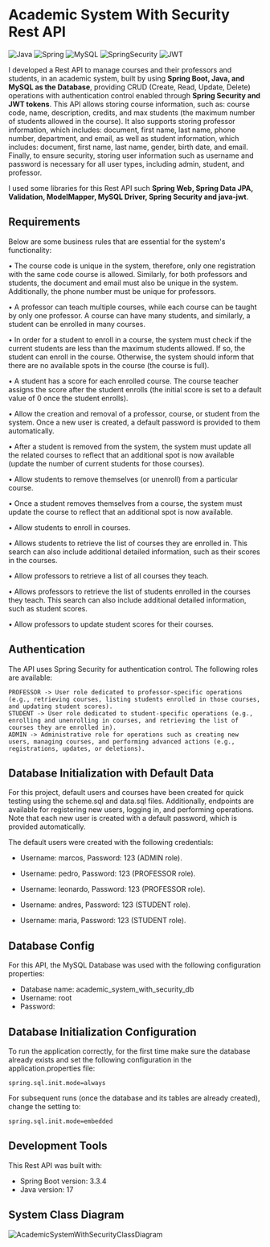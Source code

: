 # Academic System With Security Rest API
![Java](https://img.shields.io/badge/Java-ED8B00?style=for-the-badge&logo=openjdk&logoColor=white) ![Spring](https://img.shields.io/badge/Spring-6DB33F?style=for-the-badge&logo=Spring&logoColor=white)  ![MySQL](https://img.shields.io/badge/MySQL-005C84?style=for-the-badge&logo=mysql&logoColor=white) ![SpringSecurity](https://img.shields.io/badge/Spring_Security-6DB33F?style=for-the-badge&logo=Spring-Security&logoColor=white) ![JWT](https://img.shields.io/badge/JWT-323330?style=for-the-badge&logo=json-web-tokens&logoColor=pink) 

I developed a Rest API to manage courses and their professors and students, in an academic system, built by using **Spring Boot, Java, and MySQL as the Database**, providing CRUD (Create, Read, Update, Delete) operations with authentication control enabled through **Spring Security and JWT tokens**. This API allows storing course information, such as: course code, name, description, credits, and max students (the maximum number of students allowed in the course). It also supports storing professor information, which includes: document, first name, last name, phone number, department, and email, as well as student information, which includes: document, first name, last name, gender, birth date, and email. Finally, to ensure security, storing user information such as username and password is necessary for all user types, including admin, student, and professor.

I used some libraries for this Rest API such **Spring Web, Spring Data JPA, Validation, ModelMapper, MySQL Driver, Spring Security and java-jwt**.

## Requirements

Below are some business rules that are essential for the system's functionality:

• The course code is unique in the system, therefore, only one registration with the same code course is allowed. Similarly, for both professors and students, the document and email must also be unique in the system. Additionally, the phone number must be unique for professors.

• A professor can teach multiple courses, while each course can be taught by only one professor. A course can have many students, and similarly, a student can be enrolled in many courses.

• In order for a student to enroll in a course, the system must check if the current students are less than the maximum students allowed. If so, the student can enroll in the course. Otherwise, the system should inform that there are no available spots in the course (the course is full).

• A student has a score for each enrolled course. The course teacher assigns the score after the student enrolls (the initial score is set to a default value of 0 once the student enrolls).

• Allow the creation and removal of a professor, course, or student from the system. Once a new user is created, a default password is provided to them automatically.

• After a student is removed from the system, the system must update all the related courses to reflect that an additional spot is now available (update the number of current students for those courses).

• Allow students to remove themselves (or unenroll) from a particular course.

• Once a student removes themselves from a course, the system must update the course to reflect that an additional spot is now available.

• Allow students to enroll in courses.

• Allows students to retrieve the list of courses they are enrolled in. This search can also include additional detailed information, such as their scores in the courses.

• Allow professors to retrieve a list of all courses they teach.

• Allows professors to retrieve the list of students enrolled in the courses they teach. This search can also include additional detailed information, such as student scores.

• Allow professors to update student scores for their courses.


## Authentication
The API uses Spring Security for authentication control. The following roles are available:

```
PROFESSOR -> User role dedicated to professor-specific operations (e.g., retrieving courses, listing students enrolled in those courses, and updating student scores).
STUDENT -> User role dedicated to student-specific operations (e.g., enrolling and unenrolling in courses, and retrieving the list of courses they are enrolled in).
ADMIN -> Administrative role for operations such as creating new users, managing courses, and performing advanced actions (e.g., registrations, updates, or deletions).
```

## Database Initialization with Default Data
For this project, default users and courses have been created for quick testing using the scheme.sql and data.sql files. Additionally, endpoints are available for registering new users, logging in, and performing operations. Note that each new user is created with a default password, which is provided automatically. 

The default users were created with the following credentials:

- Username: marcos, Password: 123 (ADMIN role).

- Username: pedro, Password: 123 (PROFESSOR role).

- Username: leonardo, Password: 123 (PROFESSOR role).

- Username: andres, Password: 123 (STUDENT role).

- Username: maria, Password: 123 (STUDENT role).

## Database Config
For this API, the MySQL Database was used with the following configuration properties: 

- Database name: academic_system_with_security_db
- Username: root
- Password:

## Database Initialization Configuration
To run the application correctly, for the first time make sure the database already exists and set the following configuration in the application.properties file:

```
spring.sql.init.mode=always
```

For subsequent runs (once the database and its tables are already created), change the setting to:

```
spring.sql.init.mode=embedded
```

## Development Tools
This Rest API was built with:

- Spring Boot version: 3.3.4
- Java version: 17

## System Class Diagram

![AcademicSystemWithSecurityClassDiagram](https://github.com/user-attachments/assets/5b5d737b-4741-4d10-b528-528e17772a72)
